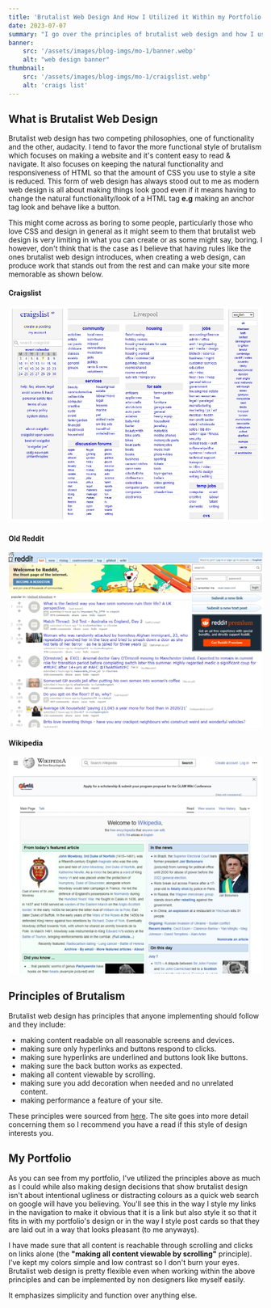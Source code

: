 ```yaml
---
title: 'Brutalist Web Design And How I Utilized it Within my Portfolio Design'
date: 2023-07-07
summary: "I go over the principles of brutalist web design and how I used it to design my portfolio."
banner:
    src: '/assets/images/blog-imgs/mo-1/banner.webp'
    alt: "web design banner"
thumbnail:
    src: '/assets/images/blog-imgs/mo-1/craigslist.webp' 
    alt: 'craigs list'
---
```


## What is Brutalist Web Design

Brutalist web design has two competing philosophies, one of functionality and the other, audacity. I tend to favor the more functional style of brutalism which focuses on making a website and it's content easy to read & navigate. It also focuses on keeping the natural functionality and responsiveness of HTML so that the amount of CSS you use to style a site is reduced. This form of web design has always stood out to me as modern web design is all about making things look good even if it means having to change the natural functionality/look of a HTML tag **e.g** making an anchor tag look and behave like a button.

This might come across as boring to some people, particularly those who love CSS and design in general as it might seem to them that brutalist web design is very limiting in what you can create or as some might say, boring. I however, don't think that is the case as I believe that having rules like the ones brutalist web design introduces, when creating a web design, can produce work that stands out from the rest and can make your site more memorable as shown below.

#### Craigslist

![craigs list](/assets/images/blog-imgs/mo-1/craigslist.webp)

#### Old Reddit

![old reddit](/assets/images/blog-imgs/mo-1/old-reddit.webp)

#### Wikipedia

![wikipedia](/assets/images/blog-imgs/mo-1/wikipedia.webp)

## Principles of Brutalism

Brutalist web design has principles that anyone implementing should follow and they include:

- making content readable on all reasonable screens and devices.
- making sure only hyperlinks and buttons respond to clicks.
- making sure hyperlinks are underlined and buttons look like buttons.
- making sure the back button works as expected.
- making all content viewable by scrolling.
- making sure you add decoration when needed and no unrelated content.
- making performance a feature of your site.

These principles were sourced from [here](https://brutalist-web.design/). The site goes into more detail concerning them so I recommend you have a read if this style of design interests you.

## My Portfolio

As you can see from my portfolio, I've utilized the principles above as much as I could while also making design decisions that show brutalist design isn't about intentional ugliness or distracting colours as a quick web search on google will have you believing. You'll see this in the way I style my links in the navigation to make it obvious that it is a link but also style it so that it fits in with my portfolio's design or in the way I style post cards so that they are laid out in a way that looks pleasant (to me anyways).

I have made sure that all content is reachable through scrolling and clicks on links alone (the **"making all content viewable by scrolling"** principle). I've kept my colors simple and low contrast so I don't burn your eyes. Brutalist web design is pretty flexible even when working within the above principles and can be implemented by non designers like myself easily. 

It emphasizes simplicity and function over anything else.
